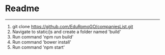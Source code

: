 Readme
=====
----

 1. git clone https://github.com/EduRomoGO/companiesList.git
 2. Navigate to static/js and create a folder named 'build'
 3. Run command 'npm run build'
 4. Run command 'bower install'
 5. Run command 'npm start'